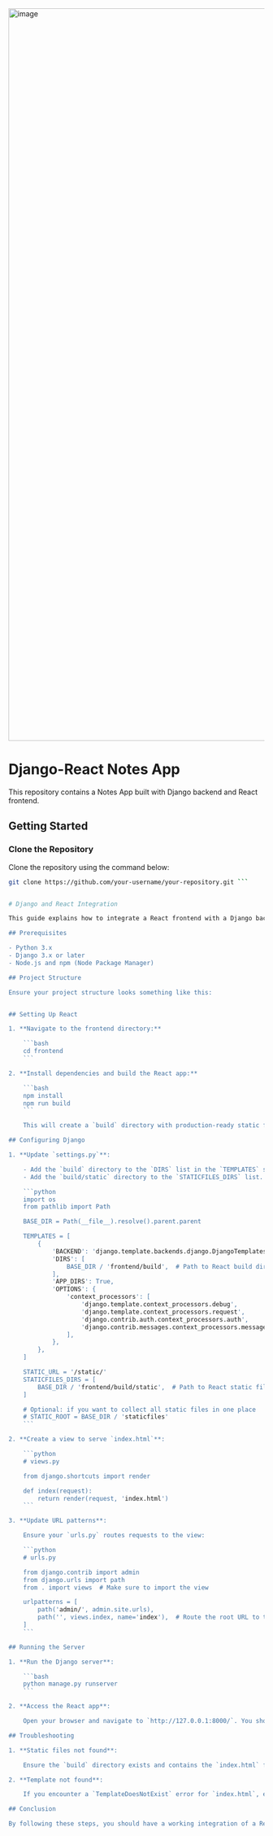 <img width="1440" alt="image" src="https://github.com/user-attachments/assets/3e1d5316-9e56-4ed2-bc89-1c7e2b289e35">

# Django-React Notes App

This repository contains a Notes App built with Django backend and React frontend.

## Getting Started

### Clone the Repository

Clone the repository using the command below:

```bash
git clone https://github.com/your-username/your-repository.git ```


# Django and React Integration

This guide explains how to integrate a React frontend with a Django backend, ensuring that Django correctly serves the React application's static files.

## Prerequisites

- Python 3.x
- Django 3.x or later
- Node.js and npm (Node Package Manager)

## Project Structure

Ensure your project structure looks something like this:


## Setting Up React

1. **Navigate to the frontend directory:**

    ```bash
    cd frontend
    ```

2. **Install dependencies and build the React app:**

    ```bash
    npm install
    npm run build
    ```

    This will create a `build` directory with production-ready static files.

## Configuring Django

1. **Update `settings.py`**:

    - Add the `build` directory to the `DIRS` list in the `TEMPLATES` setting.
    - Add the `build/static` directory to the `STATICFILES_DIRS` list.

    ```python
    import os
    from pathlib import Path

    BASE_DIR = Path(__file__).resolve().parent.parent

    TEMPLATES = [
        {
            'BACKEND': 'django.template.backends.django.DjangoTemplates',
            'DIRS': [
                BASE_DIR / 'frontend/build',  # Path to React build directory
            ],
            'APP_DIRS': True,
            'OPTIONS': {
                'context_processors': [
                    'django.template.context_processors.debug',
                    'django.template.context_processors.request',
                    'django.contrib.auth.context_processors.auth',
                    'django.contrib.messages.context_processors.messages',
                ],
            },
        },
    ]

    STATIC_URL = '/static/'
    STATICFILES_DIRS = [
        BASE_DIR / 'frontend/build/static',  # Path to React static files
    ]

    # Optional: if you want to collect all static files in one place
    # STATIC_ROOT = BASE_DIR / 'staticfiles'
    ```

2. **Create a view to serve `index.html`**:

    ```python
    # views.py

    from django.shortcuts import render

    def index(request):
        return render(request, 'index.html')
    ```

3. **Update URL patterns**:

    Ensure your `urls.py` routes requests to the view:

    ```python
    # urls.py

    from django.contrib import admin
    from django.urls import path
    from . import views  # Make sure to import the view

    urlpatterns = [
        path('admin/', admin.site.urls),
        path('', views.index, name='index'),  # Route the root URL to the index view
    ]
    ```

## Running the Server

1. **Run the Django server**:

    ```bash
    python manage.py runserver
    ```

2. **Access the React app**:

    Open your browser and navigate to `http://127.0.0.1:8000/`. You should see your React app served by the Django backend.

## Troubleshooting

1. **Static files not found**:

    Ensure the `build` directory exists and contains the `index.html` file and the `static` directory. If you see a warning like `The directory '...' in the STATICFILES_DIRS setting does not exist`, double-check the paths in `settings.py`.

2. **Template not found**:

    If you encounter a `TemplateDoesNotExist` error for `index.html`, ensure the `DIRS` list in the `TEMPLATES` setting correctly points to the React `build` directory.

## Conclusion

By following these steps, you should have a working integration of a React frontend with a Django backend. Django will serve the `index.html` file from the React build directory, along with any static files needed for the React app to function.
